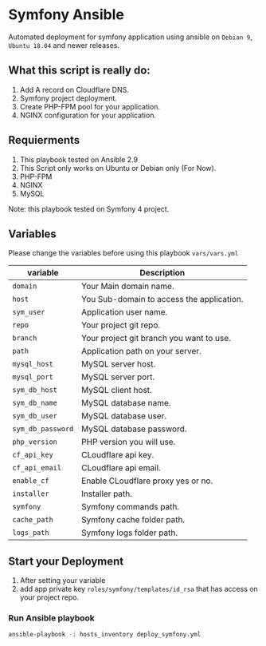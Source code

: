 # Symfony Ansible
Automated deployment for symfony application using ansible on `Debian 9`, `Ubuntu 18.04` and newer releases.

## What this script is really do:
1. Add A record on Cloudflare DNS.
2. Symfony project deployment.
4. Create PHP-FPM pool for your application.
4. NGINX configuration for your application.

## Requierments
1. This playbook tested on Ansible 2.9
2. This Script only works on Ubuntu or Debian only (For Now).
3. PHP-FPM
4. NGINX
5. MySQL

Note: this playbook tested on Symfony 4 project.

## Variables
Please change the variables before using this playbook `vars/vars.yml`

| variable          | Description |
| ------------      | ----------- |
| `domain`          | Your Main domain name.|
| `host`            | You Sub-domain to access the application.|
| `sym_user`        | Application user name.|
| `repo`            | Your project git repo.|
| `branch`          | Your project git branch you want to use.|
| `path`            | Application path on your server.|
| `mysql_host`      | MySQL server host.|
| `mysql_port`      | MySQL server port.|
| `sym_db_host`     | MySQL client host.|
| `sym_db_name`     | MySQL database name.|
| `sym_db_user`     | MySQL database user.|
| `sym_db_password` | MySQL database password.|
| `php_version`     | PHP version you will use.|
| `cf_api_key`      | CLoudflare api key.|
| `cf_api_email`    | CLoudflare api email.|
| `enable_cf`       | Enable CLoudflare proxy yes or no.|
| `installer`       | Installer path.|
| `symfony`         | Symfony commands path.|
| `cache_path`      | Symfony cache folder path.|
| `logs_path`       | Symfony logs folder path.|

## Start your Deployment
1. After setting your variable
2. add app private key `roles/symfony/templates/id_rsa` that has access on your project repo.

### Run Ansible playbook
```sh
ansible-playbook -i hosts_inventory deploy_symfony.yml
```